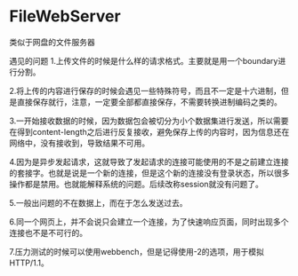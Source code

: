 # FileWebServer
类似于网盘的文件服务器

遇见的问题
1.上传文件的时候是什么样的请求格式。主要就是用一个boundary进行分割。

2.将上传的内容进行保存的时候会遇见一些特殊符号，而且不一定是十六进制，但是直接保存就行，注意，一定要全部都直接保存，不需要转换进制编码之类的。

3.一开始接收数据的时候，因为数据包会被切分为小个数据集进行发送，所以需要在得到content-length之后进行反复接收，避免保存上传的内容时，因为信息还在网络中，没有接收到，导致结果不可用。

4.因为是异步发起请求，这就导致了发起请求的连接可能使用的不是之前建立连接的套接字。也就是说是一个新的连接，但是这个新的连接没有登录状态，所以很多操作都是禁用。也就能解释系统的问题。后续改称session就没有问题了。

5.一般出问题的不在数据上，而在于怎么发送过去。

6.同一个网页上，并不会说只会建立一个连接，为了快速响应页面，同时出现多个连接也不是不可行的。

7.压力测试的时候可以使用webbench，但是记得使用-2的选项，用于模拟HTTP/1.1。